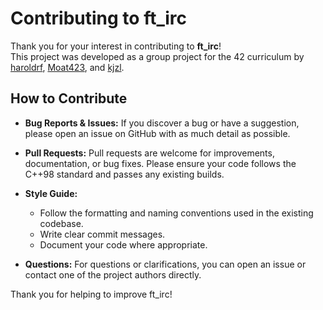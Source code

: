 # Contributing to ft_irc

Thank you for your interest in contributing to **ft_irc**!  
This project was developed as a group project for the 42 curriculum by [haroldrf](https://github.com/haroldrf), [Moat423](https://github.com/Moat423), and [kjzl](https://github.com/kjzl).

## How to Contribute

- **Bug Reports & Issues:**
  If you discover a bug or have a suggestion, please open an issue on GitHub with as much detail as possible.

- **Pull Requests:**
  Pull requests are welcome for improvements, documentation, or bug fixes. Please ensure your code follows the C++98 standard and passes any existing builds.

- **Style Guide:**
  - Follow the formatting and naming conventions used in the existing codebase.
  - Write clear commit messages.
  - Document your code where appropriate.

- **Questions:**
  For questions or clarifications, you can open an issue or contact one of the project authors directly.

Thank you for helping to improve ft_irc!
